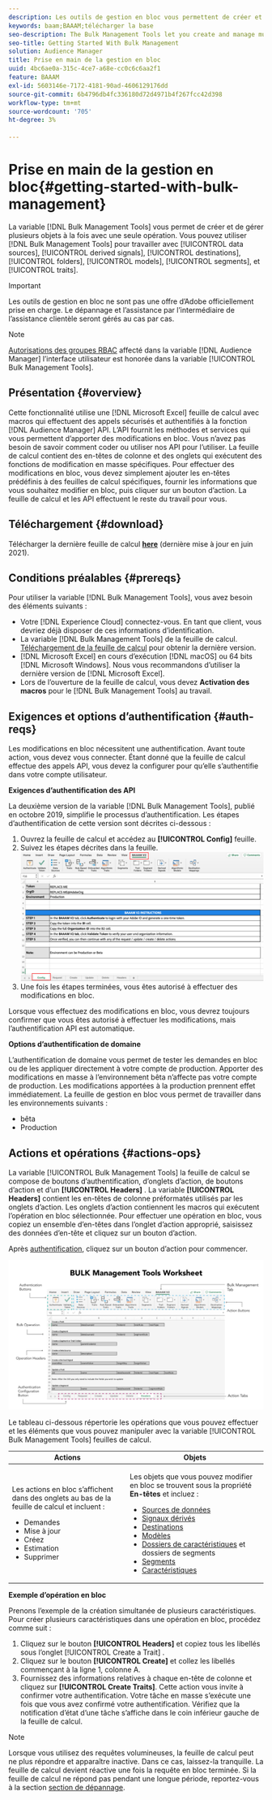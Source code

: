 ```yaml
---
description: Les outils de gestion en bloc vous permettent de créer et de gérer plusieurs objets à la fois avec une seule opération. Vous pouvez utiliser les outils de gestion en bloc pour travailler avec des sources de données, des signaux dérivés, des destinations, des dossiers, des segments et des caractéristiques.
keywords: baam;BAAAM;télécharger la base
seo-description: The Bulk Management Tools let you create and manage multiple objects at once with single operation. You can use Bulk Management Tools to work with data sources, derived signals, destinations, folders, segments, and traits.
seo-title: Getting Started With Bulk Management
solution: Audience Manager
title: Prise en main de la gestion en bloc
uuid: 4bc6ae0a-315c-4ce7-a68e-cc0c6c6aa2f1
feature: BAAAM
exl-id: 5603146e-7172-4181-90ad-4606129176dd
source-git-commit: 6b4796db4fc336180d72d4971b4f267fcc42d398
workflow-type: tm+mt
source-wordcount: '705'
ht-degree: 3%

---
```



# Prise en main de la gestion en bloc{#getting-started-with-bulk-management}

La variable [!DNL Bulk Management Tools] vous permet de créer et de gérer plusieurs objets à la fois avec une seule opération. Vous pouvez utiliser [!DNL Bulk Management Tools] pour travailler avec [!UICONTROL data sources], [!UICONTROL derived signals], [!UICONTROL destinations], [!UICONTROL folders], [!UICONTROL models], [!UICONTROL segments], et [!UICONTROL traits].

>[!IMPORTANT]
>
>Les outils de gestion en bloc ne sont pas une offre d’Adobe officiellement prise en charge. Le dépannage et l’assistance par l’intermédiaire de l’assistance clientèle seront gérés au cas par cas.

<!-- 

c_bulk_start.xml

 -->

>[!NOTE]
>
>[Autorisations des groupes RBAC](../../features/administration/administration-overview.md) affecté dans la variable [!DNL Audience Manager] l’interface utilisateur est honorée dans la variable [!UICONTROL Bulk Management Tools].

## Présentation {#overview}

Cette fonctionnalité utilise une [!DNL Microsoft Excel] feuille de calcul avec macros qui effectuent des appels sécurisés et authentifiés à la fonction [!DNL Audience Manager] API. L’API fournit les méthodes et services qui vous permettent d’apporter des modifications en bloc. Vous n’avez pas besoin de savoir comment coder ou utiliser nos API pour l’utiliser. La feuille de calcul contient des en-têtes de colonne et des onglets qui exécutent des fonctions de modification en masse spécifiques. Pour effectuer des modifications en bloc, vous devez simplement ajouter les en-têtes prédéfinis à des feuilles de calcul spécifiques, fournir les informations que vous souhaitez modifier en bloc, puis cliquer sur un bouton d’action. La feuille de calcul et les API effectuent le reste du travail pour vous.

## Téléchargement {#download}

Télécharger la dernière feuille de calcul **[here](assets/BAAAM_V2_20210609.xlsm)** (dernière mise à jour en juin 2021).

## Conditions préalables {#prereqs}

Pour utiliser la variable [!DNL Bulk Management Tools], vous avez besoin des éléments suivants :

* Votre [!DNL Experience Cloud] connectez-vous. En tant que client, vous devriez déjà disposer de ces informations d’identification.
* La variable [!DNL Bulk Management Tools] de la feuille de calcul. [Téléchargement de la feuille de calcul](assets/BAAAM_V2_20200502.xlsm) pour obtenir la dernière version.
* [!DNL Microsoft Excel] en cours d’exécution [!DNL macOS] ou 64 bits [!DNL Microsoft Windows]. Nous vous recommandons d’utiliser la dernière version de [!DNL Microsoft Excel].
* Lors de l’ouverture de la feuille de calcul, vous devez **Activation des macros** pour le [!DNL Bulk Management Tools] au travail.

## Exigences et options d’authentification {#auth-reqs}

Les modifications en bloc nécessitent une authentification. Avant toute action, vous devez vous connecter. Étant donné que la feuille de calcul effectue des appels API, vous devez la configurer pour qu’elle s’authentifie dans votre compte utilisateur.

**Exigences d’authentification des API**

La deuxième version de la variable [!DNL Bulk Management Tools], publié en octobre 2019, simplifie le processus d’authentification. Les étapes d’authentification de cette version sont décrites ci-dessous :

1. Ouvrez la feuille de calcul et accédez au **[!UICONTROL Config]** feuille.
2. Suivez les étapes décrites dans la feuille.
   ![](assets/baaam-authentication.png)
3. Une fois les étapes terminées, vous êtes autorisé à effectuer des modifications en bloc.

Lorsque vous effectuez des modifications en bloc, vous devrez toujours confirmer que vous êtes autorisé à effectuer les modifications, mais l’authentification API est automatique.

**Options d’authentification de domaine**

L’authentification de domaine vous permet de tester les demandes en bloc ou de les appliquer directement à votre compte de production. Apporter des modifications en masse à l’environnement bêta n’affecte pas votre compte de production. Les modifications apportées à la production prennent effet immédiatement. La feuille de gestion en bloc vous permet de travailler dans les environnements suivants :

* bêta
* Production

## Actions et opérations {#actions-ops}

La variable [!UICONTROL Bulk Management Tools] la feuille de calcul se compose de boutons d’authentification, d’onglets d’action, de boutons d’action et d’un **[!UICONTROL Headers]** . La variable **[!UICONTROL Headers]** contient les en-têtes de colonne préformatés utilisés par les onglets d’action. Les onglets d’action contiennent les macros qui exécutent l’opération en bloc sélectionnée. Pour effectuer une opération en bloc, vous copiez un ensemble d’en-têtes dans l’onglet d’action approprié, saisissez des données d’en-tête et cliquez sur un bouton d’action.

Après [authentification](#auth-reqs), cliquez sur un bouton d’action pour commencer.

![](assets/baaam-worksheet.png)

Le tableau ci-dessous répertorie les opérations que vous pouvez effectuer et les éléments que vous pouvez manipuler avec la variable [!UICONTROL Bulk Management Tools] feuilles de calcul.

<table id="table_B9B3E09B692E42BAA52FB32C18B00709"> 
 <thead> 
  <tr> 
   <th colname="col1" class="entry"> Actions </th> 
   <th colname="col2" class="entry"> Objets </th> 
  </tr> 
 </thead>
 <tbody> 
  <tr> 
   <td colname="col1"> <p>Les actions en bloc s’affichent dans des onglets au bas de la feuille de calcul et incluent : </p> <p> 
     <ul id="ul_49F46B9E00C045D29E40258EB7BDCFBB"> 
      <li id="li_193C41EA19EF4D738FBA037D2BF9B05C">Demandes </li> 
      <li id="li_5BE2E13D839F4958AAA5C01B7EFC5096">Mise à jour </li> 
      <li id="li_4CCCC739795945DF8C89787F9A67EB88">Créez     </li> 
      <li id="li_C7D36D2BDF0448CEAF3A5EABE41038E8">Estimation </li> 
      <li id="li_07A3E94326124A3092362D9896EB7732">Supprimer </li> 
     </ul> </p> </td> 
   <td colname="col2"> <p>Les objets que vous pouvez modifier en bloc se trouvent sous la propriété <b><span class="uicontrol"> En-têtes</span></b> et incluez : </p> <p> 
     <ul id="ul_A7A96F2B1B63430B9A1E1184AC5FA8F2"> 
      <li id="li_E3D9E2E190B04BE685337AC6140C371C"> <a href="../../features/datasources-list-and-settings.md#data-sources-list-and-settings"> Sources de données</a> </li> 
      <li id="li_B645385E40684FA28770913EAF18CB2C"> <a href="../../features/derived-signals.md"> Signaux dérivés</a> </li> 
      <li id="li_9059F8C4A41A410899BDEFC76D3F5949"> <a href="../../features/destinations/destinations.md">Destinations </a> </li> 
      <li> <a href="../../features/algorithmic-models/understanding-models.md"> Modèles</a> </li> 
      <li id="li_BB5A445150754E53AA38C78461326932"> <a href="../../features/traits/trait-storage.md#trait-storage"> Dossiers de caractéristiques</a> et dossiers de segments </li> 
      <li id="li_7A27DBF64E0945CF8AE8C96E8C6EDA09"> <a href="../../features/segments/segments-purpose.md">Segments </a> </li> 
      <li id="li_A4640A34930040DEA8555EAF0AE2A702"> <a href="../../features/traits/trait-details-page.md">Caractéristiques </a> </li> 
     </ul> </p> </td> 
  </tr> 
 </tbody> 
</table>

**Exemple d’opération en bloc**

Prenons l’exemple de la création simultanée de plusieurs caractéristiques. Pour créer plusieurs caractéristiques dans une opération en bloc, procédez comme suit :

1. Cliquez sur le bouton **[!UICONTROL Headers]** et copiez tous les libellés sous l’onglet [!UICONTROL Create a Trait] .
2. Cliquez sur le bouton **[!UICONTROL Create]** et collez les libellés commençant à la ligne 1, colonne A.
3. Fournissez des informations relatives à chaque en-tête de colonne et cliquez sur **[!UICONTROL Create Traits]**. Cette action vous invite à confirmer votre authentification. Votre tâche en masse s’exécute une fois que vous avez confirmé votre authentification. Vérifiez que la notification d’état d’une tâche s’affiche dans le coin inférieur gauche de la feuille de calcul.


>[!NOTE]
>
>Lorsque vous utilisez des requêtes volumineuses, la feuille de calcul peut ne plus répondre et apparaître inactive. Dans ce cas, laissez-la tranquille. La feuille de calcul devient réactive une fois la requête en bloc terminée. Si la feuille de calcul ne répond pas pendant une longue période, reportez-vous à la section [section de dépannage](../../reference/bulk-management-tools/bulk-troubleshooting.md).
